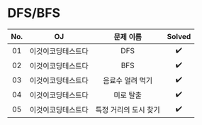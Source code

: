 # DFS/BFS


|          No.          |        OJ        |        문제 이름         |        Solved         |
| :-----: |  :--------: |:---------------------: | :-----: |
| 01 | 이것이코딩테스트다 | DFS | ✔️ |
| 02 | 이것이코딩테스트다 | BFS | ✔️ |
| 03 | 이것이코딩테스트다 | 음료수 얼려 먹기 | ✔️ |
| 04 | 이것이코딩테스트다 | 미로 탈출 | ✔️ |
| 05 | 이것이코딩테스트다 | 특정 거리의 도시 찾기 | ✔️ |